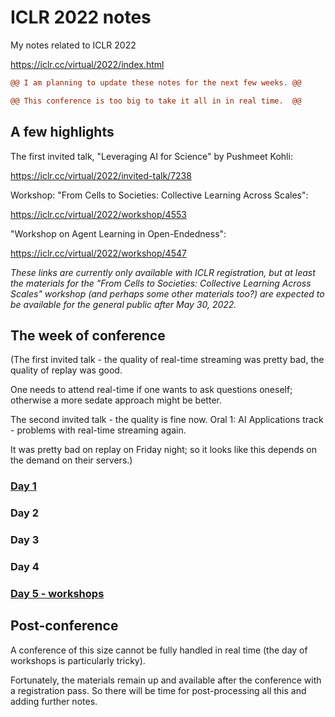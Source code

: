 # ICLR 2022 notes

My notes related to ICLR 2022

https://iclr.cc/virtual/2022/index.html

```diff
@@ I am planning to update these notes for the next few weeks. @@

@@ This conference is too big to take it all in in real time.  @@ 
```

## A few highlights

The first invited talk, "Leveraging AI for Science" by Pushmeet Kohli:

https://iclr.cc/virtual/2022/invited-talk/7238

Workshop: "From Cells to Societies: Collective Learning Across Scales":

https://iclr.cc/virtual/2022/workshop/4553

"Workshop on Agent Learning in Open-Endedness":

https://iclr.cc/virtual/2022/workshop/4547

_These links are currently only available with ICLR registration, but at least the materials
for the "From Cells to Societies: Collective Learning Across Scales" workshop (and perhaps
some other materials too?) are expected to be available for the general public after May 30, 2022._

## The week of conference

(The first invited talk - the quality of real-time streaming was pretty bad, the quality of replay was good.

One needs to attend real-time if one wants to ask questions oneself; otherwise a more sedate approach might be better.

The second invited talk - the quality is fine now. Oral 1: AI Applications track - problems with real-time streaming again.

It was pretty bad on replay on Friday night; so it looks like this depends on the demand on their servers.)

### [Day 1](Day-1.md)

### Day 2

### Day 3

### Day 4

### [Day 5 - workshops](Workshops)

## Post-conference

A conference of this size cannot be fully handled in real time (the day of workshops is particularly tricky).

Fortunately, the materials remain up and available after the conference with a registration pass. So there will be time for
post-processing all this and adding further notes.

